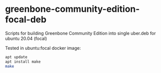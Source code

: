 # greenbone-community-edition-focal-deb
Scripts for building Greenbone Community Edition into single uber.deb for ubuntu 20.04 (focal)

Tested in ubuntu:focal docker image:
```sh
apt update
apt install make
make
```
